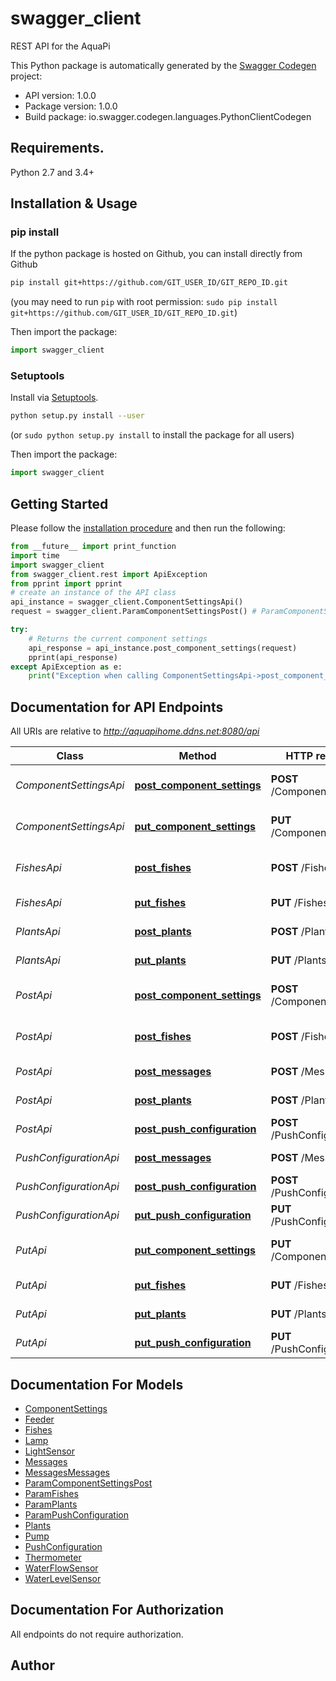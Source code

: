# swagger_client
REST API for the AquaPi

This Python package is automatically generated by the [Swagger Codegen](https://github.com/swagger-api/swagger-codegen) project:

- API version: 1.0.0
- Package version: 1.0.0
- Build package: io.swagger.codegen.languages.PythonClientCodegen

## Requirements.

Python 2.7 and 3.4+

## Installation & Usage
### pip install

If the python package is hosted on Github, you can install directly from Github

```sh
pip install git+https://github.com/GIT_USER_ID/GIT_REPO_ID.git
```
(you may need to run `pip` with root permission: `sudo pip install git+https://github.com/GIT_USER_ID/GIT_REPO_ID.git`)

Then import the package:
```python
import swagger_client 
```

### Setuptools

Install via [Setuptools](http://pypi.python.org/pypi/setuptools).

```sh
python setup.py install --user
```
(or `sudo python setup.py install` to install the package for all users)

Then import the package:
```python
import swagger_client
```

## Getting Started

Please follow the [installation procedure](#installation--usage) and then run the following:

```python
from __future__ import print_function
import time
import swagger_client
from swagger_client.rest import ApiException
from pprint import pprint
# create an instance of the API class
api_instance = swagger_client.ComponentSettingsApi()
request = swagger_client.ParamComponentSettingsPost() # ParamComponentSettingsPost | Request object for this operation

try:
    # Returns the current component settings
    api_response = api_instance.post_component_settings(request)
    pprint(api_response)
except ApiException as e:
    print("Exception when calling ComponentSettingsApi->post_component_settings: %s\n" % e)

```

## Documentation for API Endpoints

All URIs are relative to *http://aquapihome.ddns.net:8080/api*

Class | Method | HTTP request | Description
------------ | ------------- | ------------- | -------------
*ComponentSettingsApi* | [**post_component_settings**](docs/ComponentSettingsApi.md#post_component_settings) | **POST** /ComponentSettings | Returns the current component settings
*ComponentSettingsApi* | [**put_component_settings**](docs/ComponentSettingsApi.md#put_component_settings) | **PUT** /ComponentSettings | Sets a new component settings
*FishesApi* | [**post_fishes**](docs/FishesApi.md#post_fishes) | **POST** /Fishes | Returns the fishes that are inside the aquarium
*FishesApi* | [**put_fishes**](docs/FishesApi.md#put_fishes) | **PUT** /Fishes | Sets the fishes that are in the aquarium
*PlantsApi* | [**post_plants**](docs/PlantsApi.md#post_plants) | **POST** /Plants | Returns the plants in the soil
*PlantsApi* | [**put_plants**](docs/PlantsApi.md#put_plants) | **PUT** /Plants | Sets the number of plants
*PostApi* | [**post_component_settings**](docs/PostApi.md#post_component_settings) | **POST** /ComponentSettings | Returns the current component settings
*PostApi* | [**post_fishes**](docs/PostApi.md#post_fishes) | **POST** /Fishes | Returns the fishes that are inside the aquarium
*PostApi* | [**post_messages**](docs/PostApi.md#post_messages) | **POST** /Messages | Returns the current PushConfigurations
*PostApi* | [**post_plants**](docs/PostApi.md#post_plants) | **POST** /Plants | Returns the plants in the soil
*PostApi* | [**post_push_configuration**](docs/PostApi.md#post_push_configuration) | **POST** /PushConfiguration | Returns the current PushConfigurations
*PushConfigurationApi* | [**post_messages**](docs/PushConfigurationApi.md#post_messages) | **POST** /Messages | Returns the current PushConfigurations
*PushConfigurationApi* | [**post_push_configuration**](docs/PushConfigurationApi.md#post_push_configuration) | **POST** /PushConfiguration | Returns the current PushConfigurations
*PushConfigurationApi* | [**put_push_configuration**](docs/PushConfigurationApi.md#put_push_configuration) | **PUT** /PushConfiguration | Sets new PushConfigurations
*PutApi* | [**put_component_settings**](docs/PutApi.md#put_component_settings) | **PUT** /ComponentSettings | Sets a new component settings
*PutApi* | [**put_fishes**](docs/PutApi.md#put_fishes) | **PUT** /Fishes | Sets the fishes that are in the aquarium
*PutApi* | [**put_plants**](docs/PutApi.md#put_plants) | **PUT** /Plants | Sets the number of plants
*PutApi* | [**put_push_configuration**](docs/PutApi.md#put_push_configuration) | **PUT** /PushConfiguration | Sets new PushConfigurations


## Documentation For Models

 - [ComponentSettings](docs/ComponentSettings.md)
 - [Feeder](docs/Feeder.md)
 - [Fishes](docs/Fishes.md)
 - [Lamp](docs/Lamp.md)
 - [LightSensor](docs/LightSensor.md)
 - [Messages](docs/Messages.md)
 - [MessagesMessages](docs/MessagesMessages.md)
 - [ParamComponentSettingsPost](docs/ParamComponentSettingsPost.md)
 - [ParamFishes](docs/ParamFishes.md)
 - [ParamPlants](docs/ParamPlants.md)
 - [ParamPushConfiguration](docs/ParamPushConfiguration.md)
 - [Plants](docs/Plants.md)
 - [Pump](docs/Pump.md)
 - [PushConfiguration](docs/PushConfiguration.md)
 - [Thermometer](docs/Thermometer.md)
 - [WaterFlowSensor](docs/WaterFlowSensor.md)
 - [WaterLevelSensor](docs/WaterLevelSensor.md)


## Documentation For Authorization

 All endpoints do not require authorization.


## Author



